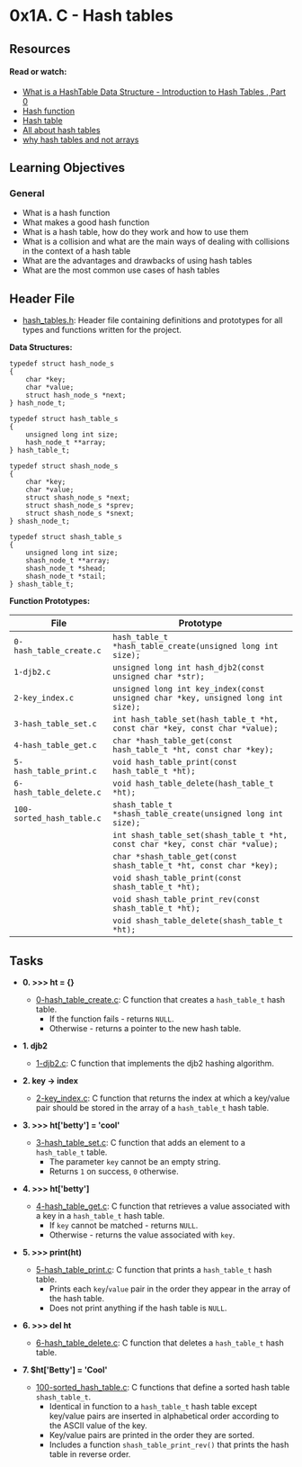# 0x1A. C - Hash tables

## Resources

#### Read or watch:

* [What is a HashTable Data Structure - Introduction to Hash Tables , Part 0](https://www.youtube.com/watch?v=MfhjkfocRR0)
* [Hash function](https://en.wikipedia.org/wiki/Hash_function)
* [Hash table](https://en.wikipedia.org/wiki/Hash_table)
* [All about hash tables](https://www.digitalocean.com/community/tutorials/hash-table-in-c-plus-plus)
* [why hash tables and not arrays](https://stackoverflow.com/questions/31930046/what-is-a-hash-table-and-how-do-you-make-it-in-c)
## Learning Objectives

### General

* What is a hash function
* What makes a good hash function
* What is a hash table, how do they work and how to use them
* What is a collision and what are the main ways of dealing with collisions in the context of a hash table
* What are the advantages and drawbacks of using hash tables
* What are the most common use cases of hash tables

## Header File
* [hash_tables.h](./hash_tables.h): Header file containing definitions and prototypes for
  all types and functions written for the project.

**Data Structures:**
```
typedef struct hash_node_s
{
	char *key;
	char *value;
	struct hash_node_s *next;
} hash_node_t;

typedef struct hash_table_s
{
	unsigned long int size;
	hash_node_t **array;
} hash_table_t;

typedef struct shash_node_s
{
	char *key;
	char *value;
	struct shash_node_s *next;
	struct shash_node_s *sprev;
	struct shash_node_s *snext;
} shash_node_t;

typedef struct shash_table_s
{
	unsigned long int size;
	shash_node_t **array;
	shash_node_t *shead;
	shash_node_t *stail;
} shash_table_t;
```

**Function Prototypes:**

| File                      | Prototype                                                                        |
|---------------------------|----------------------------------------------------------------------------------|
| `0-hash_table_create.c`   | `hash_table_t *hash_table_create(unsigned long int size);`                       |
| `1-djb2.c`                | `unsigned long int hash_djb2(const unsigned char *str);`                         |
| `2-key_index.c`           | `unsigned long int key_index(const unsigned char *key, unsigned long int size);` |
| `3-hash_table_set.c`      | `int hash_table_set(hash_table_t *ht, const char *key, const char *value);`      |
| `4-hash_table_get.c`      | `char *hash_table_get(const hash_table_t *ht, const char *key);`                 |
| `5-hash_table_print.c`    | `void hash_table_print(const hash_table_t *ht);`                                 |
| `6-hash_table_delete.c`   | `void hash_table_delete(hash_table_t *ht);`                                      |
| `100-sorted_hash_table.c` | `shash_table_t *shash_table_create(unsigned long int size);`                     |
|                           | `int shash_table_set(shash_table_t *ht, const char *key, const char *value);`    |
|                           | `char *shash_table_get(const shash_table_t *ht, const char *key);`               |
|                           | `void shash_table_print(const shash_table_t *ht);`                               |
|                           | `void shash_table_print_rev(const shash_table_t *ht);`                           |
|                           | `void shash_table_delete(shash_table_t *ht);`                                    |

## Tasks

* **0. >>> ht = {}**
    * [0-hash_table_create.c](./0-hash_table_create.c): C function that creates a `hash_table_t`
      hash table.
        * If the function fails - returns `NULL`.
        * Otherwise - returns a pointer to the new hash table.

* **1. djb2**
    * [1-djb2.c](./1-djb2.c): C function that implements the djb2 hashing algorithm.

* **2. key -> index**
    * [2-key_index.c](./2-key_index.c): C function that returns the index at which a key/value
      pair should be stored in the array of a `hash_table_t` hash table.

* **3. >>> ht['betty'] = 'cool'**
    * [3-hash_table_set.c](./3-hash_table_set.c): C function that adds an element to a
      `hash_table_t` table.
        * The parameter `key` cannot be an empty string.
        * Returns `1` on success, `0` otherwise.

* **4. >>> ht['betty']**
    * [4-hash_table_get.c](./4-hash_table_get.c): C function that retrieves a value associated
      with a key in a `hash_table_t` hash table.
        * If `key` cannot be matched - returns `NULL`.
        * Otherwise - returns the value associated with `key`.

* **5. >>> print(ht)**
    * [5-hash_table_print.c](./5-hash_table_print.c): C function that prints a `hash_table_t`
      hash table.
        * Prints each `key`/`value` pair in the order they appear in the array of the hash table.
        * Does not print anything if the hash table is `NULL`.

* **6. >>> del ht**
    * [6-hash_table_delete.c](./6-hasb_table_delete.c): C function that deletes a
      `hash_table_t` hash table.

* **7. $ht['Betty'] = 'Cool'**
    * [100-sorted_hash_table.c](./100-sorted_hash_table.c): C functions that define a sorted
      hash table `shash_table_t`.
        * Identical in function to a `hash_table_t` hash table except key/value
          pairs are inserted in alphabetical order according to the ASCII value of the key.
        * Key/value pairs are printed in the order they are sorted.
        * Includes a function `shash_table_print_rev()` that prints the hash table
          in reverse order.
